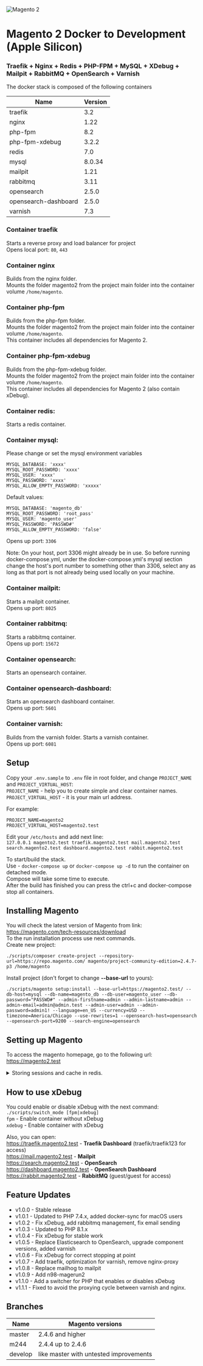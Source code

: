 ![Magento 2](https://cdn.rawgit.com/rafaelstz/magento2-snippets-visualstudio/master/images/icon.png)

#  Magento 2 Docker to Development (Apple Silicon)

### Traefik + Nginx + Redis + PHP-FPM + MySQL + XDebug + Mailpit + RabbitMQ + OpenSearch + Varnish

The docker stack is composed of the following containers

| Name                 | Version |
|----------------------|---------|
| traefik              | 3.2     |
| nginx                | 1.22    |
| php-fpm              | 8.2     |
| php-fpm-xdebug       | 3.2.2   |
| redis                | 7.0     |
| mysql                | 8.0.34  |
| mailpit              | 1.21    |
| rabbitmq             | 3.11    |
| opensearch           | 2.5.0   |
| opensearch-dashboard | 2.5.0   |
| varnish              | 7.3     |

### Container traefik
Starts a reverse proxy and load balancer for project<br>
Opens local port: `80`, `443`

### Container nginx
Builds from the nginx folder. <br>
Mounts the folder magento2 from the project main folder into the container volume `/home/magento`.<br>

### Container php-fpm
Builds from the php-fpm folder.<br>
Mounts the folder magento2 from the project main folder into the container volume `/home/magento`.<br>
This container includes all dependencies for Magento 2.<br>

### Container php-fpm-xdebug
Builds from the php-fpm-xdebug folder.<br>
Mounts the folder magento2 from the project main folder into the container volume `/home/magento`.<br>
This container includes all dependencies for Magento 2 (also contain xDebug).<br>

### Container redis:
Starts a redis container.<br>

### Container mysql:
Please change or set the mysql environment variables
    
    MYSQL_DATABASE: 'xxxx'
    MYSQL_ROOT_PASSWORD: 'xxxx'
    MYSQL_USER: 'xxxx'
    MYSQL_PASSWORD: 'xxxx'
    MYSQL_ALLOW_EMPTY_PASSWORD: 'xxxxx'

Default values:

    MYSQL_DATABASE: 'magento_db'
    MYSQL_ROOT_PASSWORD: 'root_pass'
    MYSQL_USER: 'magento_user'
    MYSQL_PASSWORD: 'PASSWD#'
    MYSQL_ALLOW_EMPTY_PASSWORD: 'false'

Opens up port: `3306`

Note: On your host, port 3306 might already be in use. So before running docker-compose.yml, under the docker-compose.yml's mysql section change the host's port number to something other than 3306, select any as long as that port is not already being used locally on your machine.

### Container mailpit:
Starts a mailpit container.<br>
Opens up port: `8025`

### Container rabbitmq:
Starts a rabbitmq container.<br>
Opens up port: `15672`

### Container opensearch:
Starts an opensearch container.<br>

### Container opensearch-dashboard:
Starts an opensearch dashboard container.<br>
Opens up port: `5601`

### Container varnish:
Builds from the varnish folder.
Starts a varnish container.<br>
Opens up port: `6081`

## Setup
Copy your `.env.sample` to `.env` file in root folder, and change `PROJECT_NAME` and `PROJECT_VIRTUAL_HOST`:<br>
`PROJECT_NAME` - help you to create simple and clear container names.<br>
`PROJECT_VIRTUAL_HOST` - it is your main url address.<br>

For example:

    PROJECT_NAME=magento2
    PROJECT_VIRTUAL_HOST=magento2.test

Edit your `/etc/hosts` and add next line:<br>
`127.0.0.1 magento2.test traefik.magento2.test mail.magento2.test search.magento2.test dashboard.magento2.test rabbit.magento2.test`<br>

To start/build the stack.<br>
Use - `docker-compose up` or `docker-compose up -d` to run the container on detached mode.<br>
Compose will take some time to execute.<br>
After the build has finished you can press the ctrl+c and docker-compose stop all containers.

## Installing Magento
You will check the latest version of Magento from link: https://magento.com/tech-resources/download <br>
To the run installation process use next commands.<br>
Create new project:

    ./scripts/composer create-project --repository-url=https://repo.magento.com/ magento/project-community-edition=2.4.7-p3 /home/magento
Install project (don't forget to change **--base-url** to yours):

    ./scripts/magento setup:install --base-url=https://magento2.test/ --db-host=mysql --db-name=magento_db --db-user=magento_user --db-password="PASSWD#" --admin-firstname=admin --admin-lastname=admin --admin-email=admin@admin.test --admin-user=admin --admin-password=admin1! --language=en_US --currency=USD --timezone=America/Chicago --use-rewrites=1 --opensearch-host=opensearch --opensearch-port=9200 --search-engine=opensearch

## Setting up Magento
To access the magento homepage, go to the following url: https://magento2.test<br>

<details>

<summary>Storing sessions and cache in redis.</summary>

##### As reference, you could use `env.php.magento.sample`

#### Setting up the configuration for sessions.

```php
   'session' => [
        'save' => 'redis',
        'redis' => [
            'host' => 'redis',
            'port' => '6379',
            'password' => '',
            'timeout' => '2.5',
            'persistent_identifier' => '',
            'database' => '2',
            'compression_threshold' => '2048',
            'compression_library' => 'gzip',
            'log_level' => '1',
            'max_concurrency' => '6',
            'break_after_frontend' => '5',
            'break_after_adminhtml' => '30',
            'first_lifetime' => '600',
            'bot_first_lifetime' => '60',
            'bot_lifetime' => '7200',
            'disable_locking' => '0',
            'min_lifetime' => '60',
            'max_lifetime' => '2592000'
        ]
    ]
```

#### Setting up the configuration for cache.

```php
'cache' => [
        'frontend' => [
            'default' => [
                'id_prefix' => '777_',
                'backend' => 'Cm_Cache_Backend_Redis',
                'backend_options' => [
                    'server' => 'redis',
                    'database' => '0',
                    'port' => '6379',
                    'compress_data' => '1',
                    'compress_tags' => '1'
                ]
            ],
            'page_cache' => [
                'id_prefix' => '777_',
                'backend' => 'Cm_Cache_Backend_Redis',
                'backend_options' => [
                    'server' => 'redis',
                    'port' => '6379',
                    'database' => '1',
                    'compress_data' => '0'
                ]
            ]
        ],
        'allow_parallel_generation' => false
    ],
```

#### Don't forget to add `http_cache_hosts` to correct the varnish purge.

```php
'http_cache_hosts' => [
        [
            'host' => 'nginx',
            'port' => '8080'
        ]
    ]
```

</details>

## How to use xDebug
You could enable or disable xDebug with the next command: `./scripts/switch_mode [fpm|xdebug]`<br>
`fpm` - Enable container without xDebug <br>
`xdebug` - Enable container with xDebug <br>


Also, you can open:<br>
https://traefik.magento2.test - **Traefik Dashboard** (traefik/traefik123 for access)<br>
https://mail.magento2.test - **Mailpit**<br>
https://search.magento2.test - **OpenSearch**<br>
https://dashboard.magento2.test - **OpenSearch Dashboard**<br>
https://rabbit.magento2.test - **RabbitMQ** (guest/guest for access)<br>

## Feature Updates
- v1.0.0 - Stable release
- v1.0.1 - Updated to PHP 7.4.x, added docker-sync for macOS users
- v1.0.2 - Fix xDebug, add rabbitmq management, fix email sending
- v1.0.3 - Updated to PHP 8.1.x
- v1.0.4 - Fix xDebug for stable work
- v1.0.5 - Replace Elasticsearch to OpenSearch, upgrade component versions, added varnish
- v1.0.6 - Fix xDebug for correct stopping at point
- v1.0.7 - Add traefik, optimization for varnish, remove nginx-proxy
- v1.0.8 - Replace mailhog to mailpit
- v1.0.9 - Add n98-magerun2
- v1.1.0 - Add a switcher for PHP that enables or disables xDebug
- v1.1.1 - Fixed to avoid the proxying cycle between varnish and nginx.

## Branches
| Name                 | Magento versions                       |
|----------------------|----------------------------------------|
| master               | 2.4.6 and higher                       |
| m244                 | 2.4.4 up to 2.4.6                      |
| develop              | like master with untested improvements |
